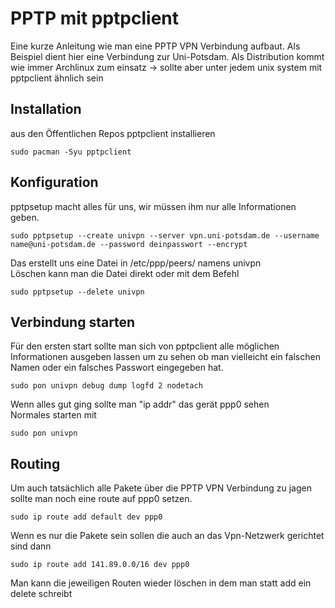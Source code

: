 # PPTP mit pptpclient

Eine kurze Anleitung wie man eine PPTP VPN Verbindung aufbaut. Als Beispiel dient hier eine Verbindung zur Uni-Potsdam. Als Distribution kommt wie immer Archlinux zum einsatz -> sollte aber unter jedem unix system mit pptpclient ähnlich sein

## Installation  

aus den Öffentlichen Repos pptpclient installieren  

``` sudo pacman -Syu pptpclient ```  

## Konfiguration  

pptpsetup macht alles für uns, wir müssen ihm nur alle Informationen geben.

``` sudo pptpsetup --create univpn --server vpn.uni-potsdam.de --username name@uni-potsdam.de --password deinpasswort --encrypt ```  

Das erstellt uns eine Datei in /etc/ppp/peers/ namens univpn  
Löschen kann man die Datei direkt oder mit dem Befehl   

``` sudo pptpsetup --delete univpn ```  

## Verbindung starten  

Für den ersten start sollte man sich von pptpclient alle möglichen Informationen ausgeben lassen um zu sehen ob man vielleicht ein falschen Namen oder ein falsches Passwort eingegeben hat.

``` sudo pon univpn debug dump logfd 2 nodetach ```  

Wenn alles gut ging sollte man "ip addr" das gerät ppp0 sehen  
Normales starten mit  

``` sudo pon univpn ```

## Routing  

Um auch tatsächlich alle Pakete über die PPTP VPN Verbindung zu jagen sollte man noch eine route auf ppp0 setzen.  

``` sudo ip route add default dev ppp0 ```  

Wenn es nur die Pakete sein sollen die auch an das Vpn-Netzwerk gerichtet sind dann  

``` sudo ip route add 141.89.0.0/16 dev ppp0 ```  

Man kann die jeweiligen Routen wieder löschen in dem man statt add ein delete schreibt



